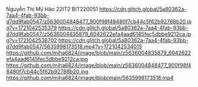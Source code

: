 Nguyễn Thị Mỹ Hảo
22IT2
BIT220051
https://cdn.glitch.global/5a80362a-7aa4-4fab-93bb-d7dd9fab0547/z5636004848477_900f98f48480f7cb44c5f62b92788b20.jpg?v=1721042535379
https://cdn.glitch.global/5a80362a-7aa4-4fab-93bb-d7dd9fab0547/z5636004835879_6042622efa4aad6145fec5dbbe9212ca.jpg?v=1721042538702
https://cdn.glitch.global/5a80362a-7aa4-4fab-93bb-d7dd9fab0547/5635998173518.mp4?v=1721042534015
https://github.com/miha6824/image/blob/main/z5636004835879_6042622efa4aad6145fec5dbbe9212ca.jpg
https://github.com/miha6824/image/blob/main/z5636004848477_900f98f48480f7cb44c5f62b92788b20.jpg
https://github.com/miha6824/image/blob/main/5635998173518.mp4

